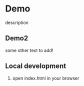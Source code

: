 # Demo

description

## Demo2

some other text to add!

## Local development

1. open index.html in your browser
